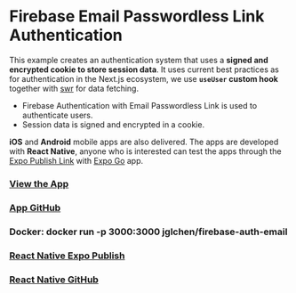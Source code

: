 # Firebase Email Passwordless Link Authentication

This example creates an authentication system that uses a **signed and encrypted cookie to store session data**. It uses current best practices as for authentication in the Next.js ecosystem, we use **`useUser` custom hook**  together with [swr](https://swr.vercel.app/) for data fetching.
   
- Firebase Authentication with Email Passwordless Link is used to authenticate users.
- Session data is signed and encrypted in a cookie.
      
**iOS** and **Android** mobile apps are also delivered. The apps are developed with **React Native**, anyone who is interested can test the apps through the [Expo Publish Link](https://expo.dev/@jglchen/firebase-auth-email) with [Expo Go](https://expo.dev/client) app. 

### [View the App](https://firebase-auth-email.vercel.app)
### [App GitHub](https://github.com/jglchen/firebase-auth-email)
### Docker: docker run -p 3000:3000 jglchen/firebase-auth-email
### [React Native Expo Publish](https://expo.dev/@jglchen/firebase-auth-email)
### [React Native GitHub](https://github.com/jglchen/react-native-firebase-auth-email)
